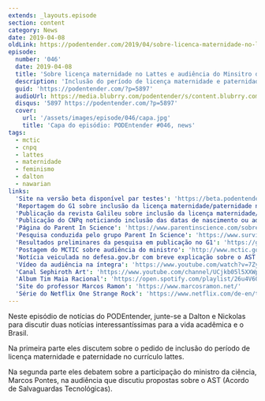 ```yaml
---
extends: _layouts.episode
section: content
category: News
date: 2019-04-08
oldLink: https://podentender.com/2019/04/sobre-licenca-maternidade-no-lattes-e-ast.html
episode:
  number: '046'
  date: 2019-04-08
  title: 'Sobre licença maternidade no Lattes e audiência do Minsitro da Ciência Marcos Pontes sobre o AST'
  description: 'Inclusão do período de licença maternidade e paternidade no currículo lattes. Marcos Pontes esclarece o AST (Acordo de Salvaguardas Tecnológicas).'
  guid: 'https://podentender.com/?p=5897'
  audioUrl: https://media.blubrry.com/podentender/s/content.blubrry.com/podentender/PODEntender_46.mp3
  disqus: '5897 https://podentender.com/?p=5897'
  cover:
    url: '/assets/images/episode/046/capa.jpg'
    title: 'Capa do episódio: PODEntender #046, news'
tags:
  - mctic
  - cnpq
  - lattes
  - maternidade
  - feminismo
  - dalton
  - nawarian
links:
  'Site na versão beta disponível par testes': 'https://beta.podentender.com/'
  'Reportagem do G1 sobre inclusão da licença maternidade/paternidade no Lattes': 'https://g1.globo.com/ciencia-e-saude/noticia/2019/03/27/apos-pedido-de-cientistas-cnpq-ira-incluir-periodo-de-licenca-maternidade-e-paternidade-no-curriculo-lattes.ghtml'
  'Publicação da revista Galileu sobre inclusão da licença maternidade/paternidade no Lattes': 'https://revistagalileu.globo.com/Ciencia/noticia/2019/03/curriculo-lattes-permitira-inclusao-de-licenca-maternidade-e-paternidade.html'
  'Publicação do CNPq noticiando inclusão das datas de nascimento ou adoção de filhos no Lattes': 'http://www.cnpq.br/web/guest/noticiasviews/-/journal_content/56_INSTANCE_a6MO/10157/7197016'
  'Página do Parent In Science': 'https://www.parentinscience.com/sobre-o-parent-in-science'
  'Pesquisa conduzida pelo grupo Parent In Science': 'https://www.survio.com/survey/d/T5X3Q3M9W4B3T8H5J'
  'Resultados preliminares da pesquisa em publicação no G1': 'https://g1.globo.com/ciencia-e-saude/noticia/2018/11/13/cientistas-mulheres-pedem-inclusao-de-periodo-de-licenca-maternidade-no-curriculo-lattes.ghtml'
  'Postagem do MCTIC sobre audiência do ministro': 'http://www.mctic.gov.br/mctic/opencms/salaImprensa/noticias/arquivos/2019/03/Ministro_Marcos_Pontes_apresenta_acordo_de_Alcantara_nesta_quintafeira_28_no_Senado.html'
  'Notícia veiculada no defesa.gov.br com breve explicação sobre o AST': 'https://www.defesa.gov.br/noticias/53840-acordo-de-salvaguardas-tecnologicas-possibilita-destravar-uso-comercial-do-centro-de-lancamentos-de-alcantara'
  'Vídeo da audiência na íntegra': 'https://www.youtube.com/watch?v=7ZySBgCcUNs'
  'Canal Sephiroth Art': 'https://www.youtube.com/channel/UCjkb05l5XXWpwH3_Mjd691Q'
  'Album Tim Maia Racional': 'https://open.spotify.com/playlist/26u4V6QK7XpR5v1dm0IwZ1'
  'Site do professor Marcos Ramon': 'https://www.marcosramon.net/'
  'Série do Netflix One Strange Rock': 'https://www.netflix.com/de-en/title/81071666'
---
```

Neste episódio de notícias do PODEntender, junte-se a Dalton e Nickolas para discutir duas notícias interessantíssimas para a vida acadêmica e o Brasil.

Na primeira parte eles discutem sobre o pedido de inclusão do período de licença maternidade e paternidade no currículo lattes.

Na segunda parte eles debatem sobre a participação do ministro da ciência, Marcos Pontes, na audiência que discutiu propostas sobre o AST (Acordo de Salvaguardas Tecnológicas).

